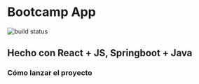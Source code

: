 # Bootcamp App

![build status](https://github.com/FactoriaF5Code/rc2-5.5-proyecto-de-repaso/actions/workflows/maven-build.yml/badge.svg)


## Hecho con React + JS, Springboot + Java


### Cómo lanzar el proyecto

